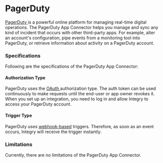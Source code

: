 # PagerDuty

[PagerDuty ](https://www.integry.io/apps/pagerduty)is a powerful online platform for managing real-time digital operations. The PagerDuty App Connector helps you manage and sync any kind of incident that occurs with other third-party apps. For example, alter an account's configuration, pipe events from a monitoring tool into PagerDuty, or retrieve information about activity on a PagerDuty account.&#x20;

### Specifications  <a href="#specifications-0-0" id="specifications-0-0"></a>

Following are the specifications of the PagerDuty App Connector:&#x20;

#### Authorization Type  <a href="#authorization-type-0-1" id="authorization-type-0-1"></a>

PagerDuty uses the [OAuth ](https://support.integry.io/hc/en-us/articles/11112617800985-Authentication-Types-Supported-in-Integry)authorization type. The auth token can be used continuously to make requests until the end-user or app owner revokes it. When you set up an integration, you need to log in and allow Integry to access your PagerDuty account.&#x20;

#### Trigger Type <a href="#trigger-type-0-2" id="trigger-type-0-2"></a>

PagerDuty uses [webhook-based](https://tray.io/documentation/connectors/triggers/webhook-trigger/) triggers. Therefore, as soon as an event occurs, Integry will receive the trigger instantly.&#x20;

### Limitations <a href="#limitations-0-3" id="limitations-0-3"></a>

Currently, there are no limitations of the PagerDuty App Connector.
